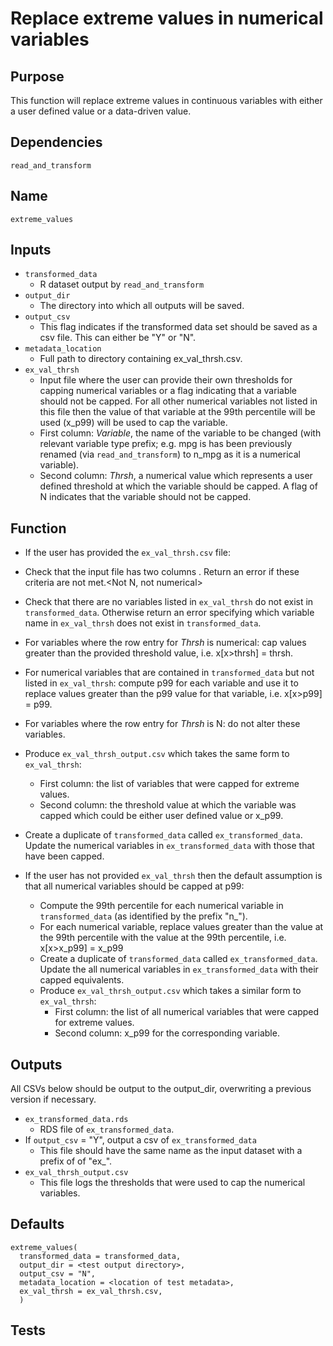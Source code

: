 # Replace extreme values in numerical variables

## Purpose
This function will replace extreme values in continuous variables with either a user defined value or a data-driven value.

## Dependencies
`read_and_transform`

## Name
`extreme_values`

## Inputs
* `transformed_data`
  * R dataset output by `read_and_transform`
* `output_dir`
  * The directory into which all outputs will be saved.
* `output_csv`
  * This flag indicates if the transformed data set should be saved as a csv file. This can either be "Y" or "N".
* `metadata_location`
  * Full path to directory containing ex_val_thrsh.csv.
* `ex_val_thrsh`
    * Input file where the user can provide their own thresholds for capping numerical variables or a flag indicating that a variable should not be capped. For all other numerical variables not listed in this file then the value of that variable at the 99th percentile will be used (x_p99) will be used to cap the variable.
    * First column: _Variable_, the name of the variable to be changed (with relevant variable type prefix; e.g. mpg is has been previously renamed (via `read_and_transform`) to n_mpg as it is a numerical variable).
    * Second column: _Thrsh_, a numerical value which represents a user defined threshold at which the variable should be capped. A flag of N indicates that the variable should not be capped.


## Function  
* If the user has provided the `ex_val_thrsh.csv` file:
 * Check that the input file has two columns <names here>. Return an error if these criteria are not met.<Not N, not numerical>
 * Check that there are no variables listed in `ex_val_thrsh` do not exist in `transformed_data`. Otherwise return an error specifying which variable name in `ex_val_thrsh` does not exist in `transformed_data`.
 * For variables where the row entry for _Thrsh_ is numerical: cap values greater than the provided threshold value, i.e. x[x>thrsh] = thrsh.
 * For numerical variables that are contained in `transformed_data` but not listed in `ex_val_thrsh`:  compute p99 for each variable and use it to replace values greater than the p99 value for that variable, i.e. x[x>p99] = p99.
 * For variables where the row entry for _Thrsh_ is N: do not alter these variables.
 * Produce `ex_val_thrsh_output.csv` which takes the same <duplicate> form to `ex_val_thrsh`:
   * First column: the list of variables that were capped for extreme values.
   * Second column: the threshold value at which the variable was capped which could be either user defined value or x_p99.
 * Create a duplicate of `transformed_data` called `ex_transformed_data`. Update the numerical variables in `ex_transformed_data` with those that have been capped.

* If the user has not provided `ex_val_thrsh` then the default assumption is that all numerical variables should be capped at p99:
  * Compute the 99th percentile for each numerical variable in `transformed_data` (as identified by the prefix "n_").
  * For each numerical variable, replace values greater than the value at the 99th percentile with the value at the 99th percentile, i.e. x[x>x_p99] = x_p99
  * Create a duplicate of `transformed_data` called `ex_transformed_data`. Update the all numerical variables in `ex_transformed_data` with their capped equivalents.
  * Produce `ex_val_thrsh_output.csv` which takes a similar form to `ex_val_thrsh`:
    * First column: the list of all numerical variables that were capped for extreme values.
    * Second column: x_p99 for the corresponding variable.

## Outputs
All CSVs below should be output to the output_dir, overwriting a previous version if necessary.

* `ex_transformed_data.rds`
  * RDS file of `ex_transformed_data`.
* If `output_csv` = "Y", output a csv of `ex_transformed_data`
  * This file should have the same name as the input dataset with a prefix of of "ex\_".
* `ex_val_thrsh_output.csv`
  * This file logs the thresholds that were used to cap the numerical variables.
## Defaults
```
extreme_values(
  transformed_data = transformed_data,
  output_dir = <test output directory>,
  output_csv = "N",
  metadata_location = <location of test metadata>,
  ex_val_thrsh = ex_val_thrsh.csv,
  )  
```
## Tests
